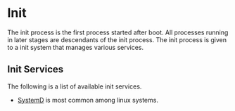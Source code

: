 # Init

The init process is the first process started after boot.
All processes running in later stages are descendants of the init process.
The init process is given to a init system that manages various services.

## Init Services

The following is a list of available init services.

- [SystemD](/wiki/linux/systemd.md) is most common among linux systems.
